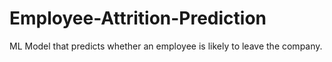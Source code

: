 # Employee-Attrition-Prediction
ML Model that predicts whether an employee is likely to leave the company.
